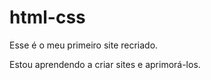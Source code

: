 # html-css

Esse é o meu primeiro site recriado.

Estou aprendendo a criar sites e aprimorá-los.

<a href="https://victorteonacio.github.io/html-css/desafios/d010/android.html">
